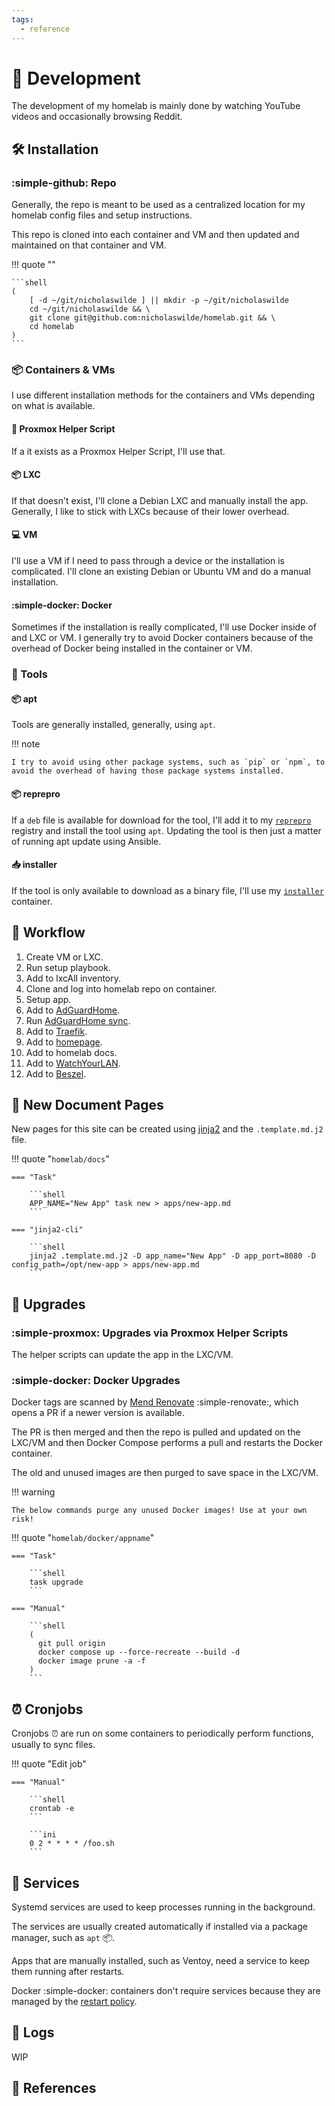 ```yaml
---
tags:
  - reference
---
```

# :construction: Development

The development of my homelab is mainly done by watching YouTube videos and occasionally browsing Reddit.

## :hammer_and_wrench: Installation

### :simple-github: Repo

Generally, the repo is meant to be used as a centralized location for my homelab config files and setup instructions.

This repo is cloned into each container and VM and then updated and maintained on that container and VM.

!!! quote ""

    ```shell
    (
        [ -d ~/git/nicholaswilde ] || mkdir -p ~/git/nicholaswilde
        cd ~/git/nicholaswilde && \
        git clone git@github.com:nicholaswilde/homelab.git && \
        cd homelab
    )
    ```

### :package: Containers & VMs

I use different installation methods for the containers and VMs depending on what is available.

#### :scroll: Proxmox Helper Script

If a it exists as a Proxmox Helper Script, I'll use that.

#### :package: LXC

If that doesn't exist, I'll clone a Debian LXC and manually install the app. Generally, I like to stick with LXCs because of their lower overhead.

#### :computer: VM

I'll use a VM if I need to pass through a device or the installation is complicated. I'll clone an existing Debian or Ubuntu VM and do a manual installation.

#### :simple-docker: Docker

Sometimes if the installation is really complicated, I'll use Docker inside of and LXC or VM. I generally try to avoid Docker containers because of the overhead of Docker being installed in the container or VM.

### :wrench: Tools

#### :package: apt

Tools are generally installed, generally, using `apt`.

!!! note

    I try to avoid using other package systems, such as `pip` or `npm`, to avoid the overhead of having those package systems installed.

#### :package: reprepro

If a `deb` file is available for download for the tool, I'll add it to my [`reprepro`][8] registry and install the tool using `apt`. Updating the tool is then just a matter of running apt update using Ansible.

#### :inbox_tray: installer

If the tool is only available to download as a binary file, I'll use my [`installer`][9] container.

## :twisted_rightwards_arrows: Workflow

1. Create VM or LXC.
2. Run setup playbook.
3. Add to lxcAll inventory.
4. Clone and log into homelab repo on container.
5. Setup app.
6. Add to [AdGuardHome][1].
7. Run [AdGuardHome sync][2].
8. Add to [Traefik][4].
9. Add to [homepage][5].
10. Add to homelab docs.
11. Add to [WatchYourLAN][6].
12. Add to [Beszel][7].

## :page_facing_up: New Document Pages

New pages for this site can be created using [jinja2][3] and the `.template.md.j2` file.

!!! quote "`homelab/docs`"

    === "Task"

        ```shell
        APP_NAME="New App" task new > apps/new-app.md
        ```
        
    === "jinja2-cli"
    
        ```shell
        jinja2 .template.md.j2 -D app_name="New App" -D app_port=8080 -D config_path=/opt/new-app > apps/new-app.md
        ```

## :rocket: Upgrades

### :simple-proxmox: Upgrades via Proxmox Helper Scripts

The helper scripts can update the app in the LXC/VM.

### :simple-docker: Docker Upgrades

Docker tags are scanned by [Mend Renovate][10] :simple-renovate:, which opens a PR if a newer version is available.

The PR is then merged and then the repo is pulled and updated on the LXC/VM and then Docker Compose performs a pull and restarts the Docker container.

The old and unused images are then purged to save space in the LXC/VM.

!!! warning

    The below commands purge any unused Docker images! Use at your own risk!

!!! quote "`homelab/docker/appname`"

    === "Task"

        ```shell
        task upgrade
        ```
        
    === "Manual"
    
        ```shell
        (
          git pull origin
          docker compose up --force-recreate --build -d
          docker image prune -a -f
        )
        ```

## :alarm_clock: Cronjobs

Cronjobs :alarm_clock: are run on some containers to periodically perform functions, usually to sync files.

!!! quote "Edit job"

    === "Manual"

        ```shell
        crontab -e
        ```

        ```ini
        0 2 * * * * /foo.sh
        ```
      
## :handshake: Services

Systemd services are used to keep processes running in the background.

The services are usually created automatically if installed via a package manager, such as `apt` :package:.

Apps that are manually installed, such as Ventoy, need a service to keep them running after restarts.

Docker :simple-docker: containers don't require services because they are managed by the [restart policy][11].

## :floppy_disk: Logs

WIP

## :link: References

[3]: <../tools/jinja2-cli.md>
[1]: <../apps/adguard.md>
[2]: <../apps/adguard-sync.md>
[4]: <../apps/traefik.md>
[5]: <../apps/homepage.md>
[6]: <../apps/watchyourlan.md>
[7]: <../apps/beszel.md>
[8]: <../apps/reprepro.md>
[9]: <../apps/installer.md>
[10]: <https://github.com/apps/renovate>
[11]: <https://docs.docker.com/reference/compose-file/services/#restart>
